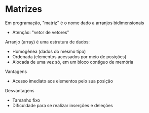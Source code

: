 <h1>Matrizes</h1>

<p>Em programação, "matriz" é o nome dado a arranjos bidimensionais</p>

* Atenção: "vetor de vetores"

<p>Arranjo (array) é uma estrutura de dados:</p>

* Homogênea (dados do mesmo tipo)
* Ordenada (elementos acessados por meio de posições)
* Alocada de uma vez só, em um bloco contiguo de memória

<p>Vantagens</p>

* Acesso imediato aos elementos pelo sua posição

<p>Desvantagens</p>

* Tamanho fixo
* Dificuldade para se realizar inserções e deleções